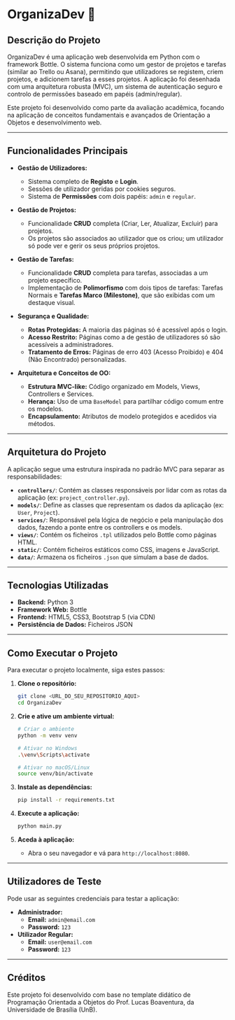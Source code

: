 # OrganizaDev 🚀

## Descrição do Projeto

OrganizaDev é uma aplicação web desenvolvida em Python com o framework Bottle. O sistema funciona como um gestor de projetos e tarefas (similar ao Trello ou Asana), permitindo que utilizadores se registem, criem projetos, e adicionem tarefas a esses projetos. A aplicação foi desenhada com uma arquitetura robusta (MVC), um sistema de autenticação seguro e controlo de permissões baseado em papéis (admin/regular).

Este projeto foi desenvolvido como parte da avaliação acadêmica, focando na aplicação de conceitos fundamentais e avançados de Orientação a Objetos e desenvolvimento web.

---

## Funcionalidades Principais

* **Gestão de Utilizadores:**
    * Sistema completo de **Registo** e **Login**.
    * Sessões de utilizador geridas por cookies seguros.
    * Sistema de **Permissões** com dois papéis: `admin` e `regular`.

* **Gestão de Projetos:**
    * Funcionalidade **CRUD** completa (Criar, Ler, Atualizar, Excluir) para projetos.
    * Os projetos são associados ao utilizador que os criou; um utilizador só pode ver e gerir os seus próprios projetos.

* **Gestão de Tarefas:**
    * Funcionalidade **CRUD** completa para tarefas, associadas a um projeto específico.
    * Implementação de **Polimorfismo** com dois tipos de tarefas: Tarefas Normais e **Tarefas Marco (Milestone)**, que são exibidas com um destaque visual.

* **Segurança e Qualidade:**
    * **Rotas Protegidas:** A maioria das páginas só é acessível após o login.
    * **Acesso Restrito:** Páginas como a de gestão de utilizadores só são acessíveis a administradores.
    * **Tratamento de Erros:** Páginas de erro 403 (Acesso Proibido) e 404 (Não Encontrado) personalizadas.

* **Arquitetura e Conceitos de OO:**
    * **Estrutura MVC-like:** Código organizado em Models, Views, Controllers e Services.
    * **Herança:** Uso de uma `BaseModel` para partilhar código comum entre os modelos.
    * **Encapsulamento:** Atributos de modelo protegidos e acedidos via métodos.

---

## Arquitetura do Projeto

A aplicação segue uma estrutura inspirada no padrão MVC para separar as responsabilidades:

* **`controllers/`**: Contém as classes responsáveis por lidar com as rotas da aplicação (ex: `project_controller.py`).
* **`models/`**: Define as classes que representam os dados da aplicação (ex: `User`, `Project`).
* **`services/`**: Responsável pela lógica de negócio e pela manipulação dos dados, fazendo a ponte entre os controllers e os models.
* **`views/`**: Contém os ficheiros `.tpl` utilizados pelo Bottle como páginas HTML.
* **`static/`**: Contém ficheiros estáticos como CSS, imagens e JavaScript.
* **`data/`**: Armazena os ficheiros `.json` que simulam a base de dados.

---

## Tecnologias Utilizadas
* **Backend:** Python 3
* **Framework Web:** Bottle
* **Frontend:** HTML5, CSS3, Bootstrap 5 (via CDN)
* **Persistência de Dados:** Ficheiros JSON

---

## Como Executar o Projeto

Para executar o projeto localmente, siga estes passos:

1.  **Clone o repositório:**
    ```bash
    git clone <URL_DO_SEU_REPOSITORIO_AQUI>
    cd OrganizaDev
    ```

2.  **Crie e ative um ambiente virtual:**
    ```bash
    # Criar o ambiente
    python -m venv venv

    # Ativar no Windows
    .\venv\Scripts\activate

    # Ativar no macOS/Linux
    source venv/bin/activate
    ```

3.  **Instale as dependências:**
    ```bash
    pip install -r requirements.txt
    ```

4.  **Execute a aplicação:**
    ```bash
    python main.py
    ```

5.  **Aceda à aplicação:**
    * Abra o seu navegador e vá para `http://localhost:8080`.

---

## Utilizadores de Teste

Pode usar as seguintes credenciais para testar a aplicação:

* **Administrador:**
    * **Email:** `admin@email.com`
    * **Password:** `123`
* **Utilizador Regular:**
    * **Email:** `user@email.com`
    * **Password:** `123`

---

## Créditos

Este projeto foi desenvolvido com base no template didático de Programação Orientada a Objetos do Prof. Lucas Boaventura, da Universidade de Brasília (UnB).